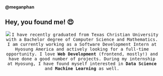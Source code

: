 **@meganphan**

## Hey, you found me! 😍

<p align='center'>
  <img src="https://pic.funnygifsbox.com/uploads/2019/06/funnygifsbox.com-2019-06-28-12-23-55-93.gif">
  <samp>I have recently graduated from Texas Christian University with a Bachelor degree of Computer Science and Mathematics. I am currently working as a Software Development Intern at Hyosung America and actively looking for a full-time opportunity. I love <strong>Web Development</strong> (frontend, mostly!) and have done a good number of projects. During my internship at Hyosung, I have found myself interested in <strong>Data Science</strong> and <strong>Machine Learning</strong> as well.</samp>
</p>

